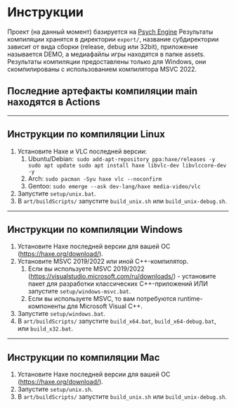 
# Инструкции

Проект (на данный момент) базируется на [Psych Engine](<https://github.com/ShadowMario/FNF-PsychEngine/tree/main>)
Результаты компиляции хранятся в директории ```export/```, название субдиректории зависит от вида сборки (release, debug или 32bit), приложение называется DEMO, а медиафайлы игры находятся в папке assets.
Результаты компиляции предоставлены только для Windows, они скомпилированы с использованием компилятора MSVC 2022.

## Последние артефакты компиляции main находятся в Actions

---

## Инструкции по компиляции Linux

1. Установите Haxe и VLC последней версии:
   1. Ubuntu/Debian:```
      sudo add-apt-repository ppa:haxe/releases -y
      sudo apt update
      sudo apt install haxe libvlc-dev libvlccore-dev -y```
   2. Arch: ```sudo pacman -Syu haxe vlc --noconfirm```
   3. Gentoo: ```sudo emerge --ask dev-lang/haxe media-video/vlc```
2. Запустите ```setup/unix.bat```.
3. В ```art/buildScripts/``` запустите ```build_unix.sh``` или ```build_unix-debug.sh```.

---

## Инструкции по компиляции Windows

1. Установите Haxe последней версии для вашей ОС (<https://haxe.org/download/>).
2. Установите MSVC 2019/2022 или иной C++-компилятор.
   1. Если вы используете MSVC 2019/2022 (<https://visualstudio.microsoft.com/ru/downloads/>) - установите пакет для разработки классических C++-приложений ИЛИ запустите ```setup/windows-msvc.bat```.
   2. Если вы используете MSVC, то вам потребуются runtime-компоненты для Microsoft Visual C++.
3. Запустите ```setup/windows.bat```.
4. В ```art/buildScripts/``` запустите ```build_x64.bat```, ```build_x64-debug.bat```, или ```build_x32.bat```.

---

## Инструкции по компиляции Mac

1. Установите Haxe последней версии для вашей ОС (<https://haxe.org/download/>).
2. Запустите ```setup/unix.sh```.
3. В ```art/buildScripts/``` запустите ```build_unix.sh``` или ```build_unix-debug.sh```.
